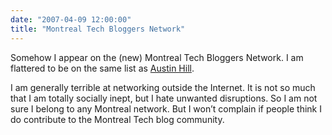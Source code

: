 ```yaml
---
date: "2007-04-09 12:00:00"
title: "Montreal Tech Bloggers Network"
---
```




Somehow I appear on the (new) Montreal Tech Bloggers Network. I am flattered to be on the same list as [Austin Hill](http://www.hugedomains.com/domain_profile.cfm?d=billionswithzeroknowledge&amp;e=com).

I am generally terrible at networking outside the Internet. It is not so much that I am totally socially inept, but I hate unwanted disruptions. So I am not sure I belong to any Montreal network. But I won&rsquo;t complain if people think I do contribute to the Montreal Tech blog community.

